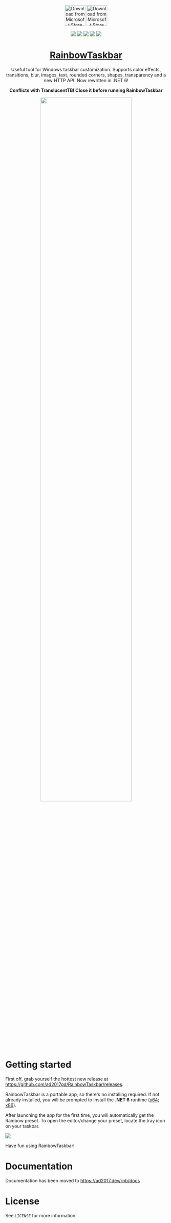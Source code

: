 <div align="center">

[<img src="https://get.microsoft.com/images/en-us%20dark.svg" alt="Download from Microsoft Store" height="64">](https://www.microsoft.com/store/productId/9NN78X0674XW)
[<img src="https://github.com/ad2017gd/RainbowTaskbar/assets/39013925/42dfc314-40fc-40f8-a8ef-43d2a5d61d12" alt="Download from Microsoft Store" height="64">](https://raw.githubusercontent.com/ad2017gd/RainbowTaskbar/releases/setup-x64.msi)

   <a href="../../stargazers"><img src="https://img.shields.io/github/stars/ad2017gd/RainbowTaskbar?style=for-the-badge"></a>
   <a href="LICENSE"><img src="https://img.shields.io/github/license/ad2017gd/RainbowTaskbar?style=for-the-badge"></a>
   <a href="../../issues"><img src="https://img.shields.io/github/issues/ad2017gd/RainbowTaskbar?style=for-the-badge"></a>
   <a href="../../releases"><img src="https://img.shields.io/github/v/release/ad2017gd/RainbowTaskbar?style=for-the-badge"></a>
   <a href="https://paypal.me/ad2k17"><img src="https://img.shields.io/badge/donators-4-red?style=for-the-badge&logo=paypal"></a>   
   
   <h1><a href="https://ad2017.dev/rnb">RainbowTaskbar</a></h1>
<p>Useful tool for Windows taskbar customization. Supports color effects, transitions, blur, images, text, rounded corners, shapes, transparency and a new HTTP API. Now rewritten in .NET 6!</p>
   <p><strong>Conflicts with TranslucentTB! Close it before running RainbowTaskbar</strong></p>


   <img style="margin: 0 auto; width: 75%;" src="https://user-images.githubusercontent.com/39013925/139352818-714ccc11-1e08-4e19-bd82-b4f24610d082.png">
<br>
<br>
<br>
</div>

# Getting started
First off, grab yourself the hottest new release at https://github.com/ad2017gd/RainbowTaskbar/releases.

RainbowTaskbar is a portable app, so there's no installing required. If not already installed, you will be prompted to install the **.NET 6** runtime ([x64](https://dotnet.microsoft.com/en-us/download/dotnet/thank-you/runtime-desktop-6.0.7-windows-x64-installer); [x86](https://dotnet.microsoft.com/en-us/download/dotnet/thank-you/runtime-desktop-6.0.7-windows-x86-installer)).

After launching the app for the first time, you will automatically get the Rainbow preset. To open the editor/change your preset, locate the tray icon
on your taskbar.

![](https://ad2017.dev/rnb/assets/tray.png)

Have fun using RainbowTaskbar!

# Documentation
Documentation has been moved to https://ad2017.dev/rnb/docs

# License
See `LICENSE` for more information.
